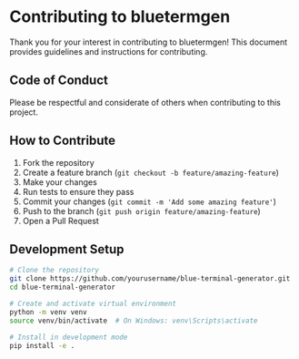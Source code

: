# Contributing to bluetermgen

Thank you for your interest in contributing to bluetermgen! This document provides guidelines and instructions for contributing.

## Code of Conduct

Please be respectful and considerate of others when contributing to this project.

## How to Contribute

1. Fork the repository
2. Create a feature branch (`git checkout -b feature/amazing-feature`)
3. Make your changes
4. Run tests to ensure they pass
5. Commit your changes (`git commit -m 'Add some amazing feature'`)
6. Push to the branch (`git push origin feature/amazing-feature`)
7. Open a Pull Request

## Development Setup

```bash
# Clone the repository
git clone https://github.com/yourusername/blue-terminal-generator.git
cd blue-terminal-generator

# Create and activate virtual environment
python -m venv venv
source venv/bin/activate  # On Windows: venv\Scripts\activate

# Install in development mode
pip install -e .